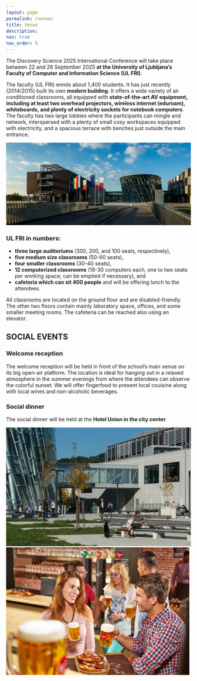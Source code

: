 ```yaml
---
layout: page
permalink: /venue/
title: Venue
description:
nav: true
nav_order: 5
---
```


The Discovery Science 2025 International Conference will take place between 22 and 26 September 2025 **at the University of Ljubljana’s Faculty of Computer and Information Science (UL FRI)**.

The faculty (UL FRI) enrols about 1,400 students. It has just recently (2014/2015) built its own **modern building**. It offers a wide variety of air conditioned classrooms, all equipped with **state-of-the-art AV equipment, including at least two overhead projectors, wireless internet (eduroam), whiteboards, and plenty of electricity sockets for notebook computers**. The faculty has two large lobbies where the participants can mingle and network, interspersed with a plenty of small cosy workspaces equipped with electricity, and a spacious terrace with benches just outside the main entrance.

<img src="/assets/img/venue/FRI.jpeg" class="img-fluid img-center" alt="Faculty of Computer and Information Science, University of Ljubljana">

### UL FRI in numbers:

- **three large auditoriums** (300, 200, and 100 seats, respectively),
- **five medium size classrooms** (50-60 seats),
- **four smaller classrooms** (30-40 seats),
- **12 computerized classrooms** (18-30 computers each, one to two seats per working space; can be emptied if necessary), and
- **cafeteria which can sit 400 people** and will be offering lunch to the attendees.

All classrooms are located on the ground floor and are disabled-friendly. The other two floors contain mainly laboratory space, offices, and some smaller meeting rooms. The cafeteria can be reached also using an elevator.

## SOCIAL EVENTS

### Welcome reception

The welcome reception will be held in front of the school’s main venue on its big open-air platform. The location is ideal for hanging out in a relaxed atmosphere in the summer evenings from where the attendees can observe the colorful sunset. We will offer fingerfood to present local couisine along with local wines and non-alcoholic beverages.

### Social dinner

The social dinner will be held at the **Hotel Union in the city center**.

<div class="row">
  <div class="col-md-4 offset-md-2">
    <img src="/assets/img/venue/1.jpg" class="img-fluid img-center" alt="Social event 2">
  </div>
  <div class="col-md-4">
    <img src="/assets/img/venue/2.jpg" class="img-fluid img-center" alt="Social event 2">
  </div>
</div>
